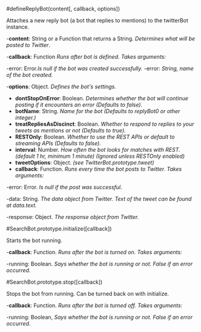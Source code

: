 #defineReplyBot(content[, callback, options])

Attaches a new reply bot (a bot that replies to mentions) to the twitterBot instance.

-**content**: String or a Function that returns a String. _Determines what will be posted to Twitter_.

-**callback**: Function
_Runs after bot is defined. Takes arguments:_

-error: Error._Is null if the bot was created successfully._
-error: _String, name of the bot created._
  

-**options**: Object. _Defines the bot's settings._
  * **dontStopOnError**: Boolean. _Determines whether the bot will continue posting if it encounters an error (Defaults to false)._
  * **botName**: String. _Name for the bot (Defaults to replyBot0 or other integer.)_
  * **treatRepliesAsDiscinct**: Boolean. _Whether to respond to replies to your tweets as mentions or not (Defaults to true)._
  * **RESTOnly**: Boolean.  _Whether to use the REST APIs or default to streaming APIs (Defaults to false)._
  * **interval**: Number. _How often the bot looks for matches with REST. (default 1 hr, minimum 1 minute) (Ignored unless RESTOnly enabled)_
  * **tweetOptions**: Object. _(see TwitterBot.prototype.tweet)_
  * **callback**: Function. _Runs every time the bot posts to Twitter. Takes arguments:_
  
  -error: Error. _Is null if the post was successful._
    
  -data: String. _The data object from Twitter. Text of the tweet can be found at data.text._
    
  -response: Object. _The response object from Twitter._
    
#SearchBot.prototype.initialize([callback])
  
Starts the bot running. 
  
-**callback**: Function. _Runs after the bot is turned on. Takes arguments:_
	
  -running: Boolean. _Says whether the bot is running or not. False if an error occurred._ 
  
#SearchBot.prototype.stop([callback])
  
Stops the bot from running. Can be turned back on with initialize.

-**callback**: Function. _Runs after the bot is turned off. Takes arguments:_
	
  -running: Boolean, _Says whether the bot is running or not. False if an error occurred._ 
